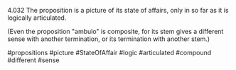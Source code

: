 4.032 The proposition is a picture of its state of affairs, only in so far as it is logically articulated.

(Even the proposition "ambulo" is composite, for its stem gives a different sense with another termination, or its termination with another stem.)

#propositions #picture #StateOfAffair #logic #articulated #compound #different #sense 